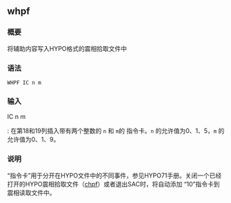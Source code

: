## whpf 

### 概要

将辅助内容写入HYPO格式的震相拾取文件中

### 语法

``` {.bash}
WHPF IC n m
```

### 输入

IC n m

:   在第18和19列插入带有两个整数的 `n` 和 `m`的 指令卡。`n`
    的允许值为0、1、5，`m` 的允许值为0、1、9。

### 说明

“指令卡”用于分开在HYPO文件中的不同事件，参见HYPO71手册。关闭一个已经
打开的HYPO震相拾取文件（[chpf](/commands/chpf.md)）或者退出SAC时，将自动添加
“10”指令卡到震相读取文件中。
